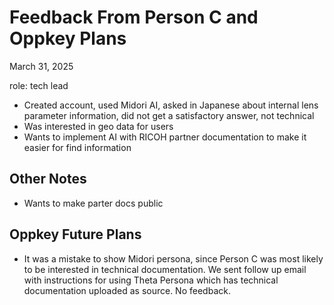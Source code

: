 # Feedback From Person C and Oppkey Plans

March 31, 2025

role: tech lead

* Created account, used Midori AI, asked in Japanese about internal lens parameter information, did not get a satisfactory answer, not technical
* Was interested in geo data for users
* Wants to implement AI with RICOH partner documentation to make it easier for find information

## Other Notes

* Wants to make parter docs public

## Oppkey Future Plans

* It was a mistake to show Midori persona, since Person C was most likely to be interested in technical documentation. We sent follow up email with instructions for using Theta Persona which has technical documentation uploaded as source. No feedback.